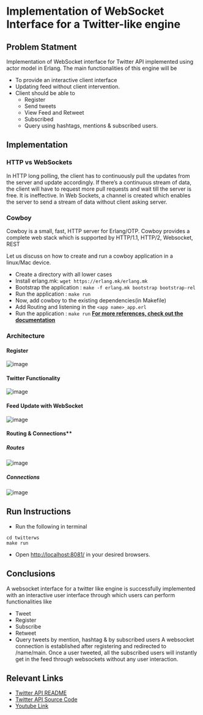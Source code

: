 # Implementation of WebSocket Interface for a Twitter-like engine
## Problem Statment
Implementation of WebSocket interface for Twitter API implemented using actor model in Erlang. The main functionalities of this engine will be
-   To provide an interactive client interface
-   Updating feed without client intervention.
-   Client should be able to
	-   Register
	-   Send tweets
	-   View Feed and Retweet
	-   Subscribed
	-   Query using hashtags, mentions & subscribed users.

## Implementation
### HTTP vs WebSockets
In HTTP long polling, the client has to continuously pull the updates from the server and update accordingly. If there’s a continuous stream of data, the client will have to request more pull requests and wait till the server is free. It is ineffective.
In Web Sockets, a channel is created which enables the server to send a stream of data without client asking server.
### Cowboy
Cowboy is a small, fast, HTTP server for Erlang/OTP. Cowboy provides a complete web stack which is supported by HTTP/1.1, HTTP/2, Websocket, REST

Let us discuss on how to create and run a cowboy application in a linux/Mac device.
-   Create a directory with all lower cases
-   Install erlang.mk: ```wget https://erlang.mk/erlang.mk```
-   Bootstrap the application : ```make -f erlang.mk bootstrap bootstrap-rel```
-   Run the application : ```make run```
-   Now, add cowboy to the existing dependencies(in Makefile)
-   Add Routing and listening in the ```<app name>_app.erl```
-   Run the application : ```make run```
[**For more references, check out the documentation**](https://ninenines.eu/docs/en/cowboy/2.6/guide/getting_started/)

### Architecture
####  Register
![image](https://user-images.githubusercontent.com/60289522/208279767-094aa9f2-ab50-411a-9142-ee7887c9645d.png )

####  Twitter Functionality
![image](https://user-images.githubusercontent.com/60289522/208279769-266b9d0c-df66-4ab8-a554-8c479adeadd1.png)

####  Feed Update with WebSocket
![image](https://user-images.githubusercontent.com/60289522/208279773-f7355592-89f4-421d-ab60-c143ffdcd3af.png)

#### Routing & Connections**
##### Routes
![image](https://user-images.githubusercontent.com/60289522/208279774-766416b1-a85e-4d22-a893-c3dba6ad3662.png)

##### Connections
![image](https://user-images.githubusercontent.com/60289522/208279777-1035d4d5-19f9-48cb-91ea-ed225ba2dc8e.png)

## Run Instructions
-   Run the following in terminal
```
cd twitterws
make run
```
-   Open [http://localhost:8081/](http://localhost:8081/) in your desired browsers.

## Conclusions

A websocket interface for a twitter like engine is successfully implemented with an interactive user interface through which users can perform functionalities like
-   Tweet
-   Register
-   Subscribe
-   Retweet
-   Query tweets by mention, hashtag & by subscribed users
A websocket connection is established after registering and redirected to /name/main. Once a user tweeted, all the subscribed users will instantly get in the feed through websockets without any user interaction.

## Relevant Links
- [Twitter API README](https://github.com/koushik4/COP5615-DOSP/blob/main/Twitter%20API/README.md)
- [Twitter API Source Code](https://github.com/koushik4/COP5615-DOSP/tree/main/Twitter%20API)
- [Youtube Link](https://youtu.be/21jNTJ_o3R4)

